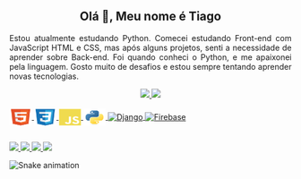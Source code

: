<h2 align="center">Olá 👋, Meu nome é Tiago</h1>
<p align="justify">Estou atualmente estudando Python. Comecei estudando Front-end com JavaScript HTML e CSS, mas após alguns projetos, senti a necessidade de aprender sobre Back-end. Foi quando conheci o Python, e me apaixonei pela linguagem. Gosto muito de desafios e estou sempre tentando aprender novas tecnologias.</p>


<div align="center">
  <a href="https://github.com/queirozt">
  <img height="180em" src="https://github-readme-stats.vercel.app/api?username=queirozt&show_icons=true&theme=tokyonight&include_all_commits=true&count_private=true"/>
  <img height="180em" src="https://github-readme-stats.vercel.app/api/top-langs/?username=queirozt&layout=compact&langs_count=7&theme=tokyonight"/>
</div>

 
<div align="left" style="display: inline_block;"><br> 
  <img align="center" alt="HTML" height="30" width="40" src="https://raw.githubusercontent.com/devicons/devicon/master/icons/html5/html5-original.svg">
  <img align="center" alt="CSS" height="30" width="40" src="https://raw.githubusercontent.com/devicons/devicon/master/icons/css3/css3-original.svg">
  <img align="center" alt="Js" height="30" width="40" src="https://raw.githubusercontent.com/devicons/devicon/master/icons/javascript/javascript-plain.svg">
  <img align="center" alt="Python" height="30" width="40" src="https://raw.githubusercontent.com/devicons/devicon/master/icons/python/python-original.svg">
  <img align="center" alt="Django" height="30" width="40" src="https://cdn.worldvectorlogo.com/logos/django.svg"/>
  <img align="center" alt="Firebase" height="30" width="40" src="https://www.vectorlogo.zone/logos/firebase/firebase-icon.svg"/>
  <!-- <img align="center" alt="qt" height="30" width="40" src="https://upload.wikimedia.org/wikipedia/commons/0/0b/Qt_logo_2016.svg"/>
  <img align="center" alt="MySql" height="30" width="40" src="https://raw.githubusercontent.com/devicons/devicon/master/icons/mysql/mysql-original-wordmark.svg"/>
  <img align="center" alt="SqLite" height="30" width="40" src="https://www.vectorlogo.zone/logos/sqlite/sqlite-icon.svg"/> </a> -->
</div>

  ##
  
<!-- https://dev.to/envoy_/150-badges-for-github-pnk -->
<div align="left"> 
  <a href="https://instagram.com/thy0_0" target="_blank">
    <img src="https://img.shields.io/badge/-Instagram-%23E4405F?style=for-the-badge&logo=instagram&logoColor=white">
  </a>
  <a href="https://twitter.com/QueirozT_" target="_blank">
    <img src="https://img.shields.io/badge/Twitter-1DA1F2?style=for-the-badge&logo=twitter&logoColor=white">
  </a>
  <a href = "mailto:tiagoqueirozgoncalves100@gmail.com">
    <img src="https://img.shields.io/badge/-Gmail-%23333?style=for-the-badge&logo=gmail&logoColor=white">
  </a>
  <a href="https://www.linkedin.com/in/queirozt" target="_blank">
    <img src="https://img.shields.io/badge/-LinkedIn-%230077B5?style=for-the-badge&logo=linkedin&logoColor=white">
  </a>
  
 
  ![Snake animation](https://github.com/queirozt/queirozt/blob/output/github-contribution-grid-snake.svg)
 
</div>


<!--
**QueirozT/QueirozT** is a ✨ _special_ ✨ repository because its `README.md` (this file) appears on your GitHub profile.

Here are some ideas to get you started:

- 🔭 I’m currently working on ...
- 🌱 I’m currently learning ...
- 👯 I’m looking to collaborate on ...
- 🤔 I’m looking for help with ...
- 💬 Ask me about ...
- 📫 How to reach me: ...
- 😄 Pronouns: ...
- ⚡ Fun fact: ...
-->
